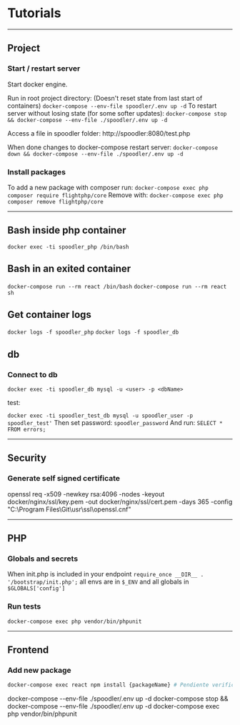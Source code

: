 # Tutorials

---

## Project

### Start / restart server

Start docker engine.

Run in root project directory: (Doesn't reset state from last start of containers)
`docker-compose --env-file spoodler/.env up -d`
To restart server without losing state (for some softer updates):
`docker-compose stop && docker-compose --env-file ./spoodler/.env up -d`

Access a file in spoodler folder:
http://spoodler:8080/test.php

When done changes to docker-compose restart server:
`docker-compose down && docker-compose --env-file ./spoodler/.env up -d`

### Install packages

To add a new package with composer run:
`docker-compose exec php composer require flightphp/core`
Remove with:
`docker-compose exec php composer remove flightphp/core`

---

## Bash inside php container

`docker exec -ti spoodler_php /bin/bash`

## Bash in an exited container

`docker-compose run --rm react /bin/bash`
`docker-compose run --rm react sh`

## Get container logs

`docker logs -f spoodler_php`
`docker logs -f spoodler_db`

## db

### Connect to db

`docker exec -ti spoodler_db mysql -u <user> -p <dbName>`

test:

`docker exec -ti spoodler_test_db mysql -u spoodler_user -p spoodler_test'`
Then set password:
`spoodler_password`
And run:
`SELECT * FROM errors;`

---

## Security

### Generate self signed certificate

openssl req -x509 -newkey rsa:4096 -nodes -keyout docker/nginx/ssl/key.pem -out docker/nginx/ssl/cert.pem -days 365 -config "C:\Program Files\Git\usr\ssl\openssl.cnf"

---

## PHP

### Globals and secrets

When init.php is included in your endpoint `require_once __DIR__ . '/bootstrap/init.php';`
all envs are in `$_ENV` and all globals in `$GLOBALS['config']`

### Run tests

`docker-compose exec php vendor/bin/phpunit`

---

## Frontend

### Add new package

```sh
docker-compose exec react npm install {packageName} # Pendiente verificar este comando.
```

<!-- # Most used commands -->

docker-compose --env-file ./spoodler/.env up -d
docker-compose stop && docker-compose --env-file ./spoodler/.env up -d
docker-compose exec php vendor/bin/phpunit
